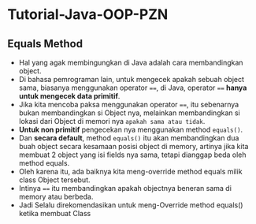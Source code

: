 # Tutorial-Java-OOP-PZN
## Equals Method
* Hal yang agak membingungkan di Java adalah cara membandingkan object.
* Di bahasa pemrograman lain, untuk mengecek apakah sebuah object sama, biasanya menggunakan operator `==`, di Java, operator `==` **hanya untuk mengecek data primitif**.
* Jika kita mencoba paksa menggunakan operator `==`, itu sebenarnya bukan membandingkan si Object nya, melainkan membandingkan si lokasi dari Object di memori nya `apakah sama atau tidak`.
* **Untuk non primitif** pengecekan nya menggunakan method `equals()`.
* Dan **secara default**, method `equals()` itu akan membandingkan dua buah object secara kesamaan posisi object di memory, artinya jika kita membuat 2 object yang isi fields nya sama, tetapi dianggap beda oleh method equals.
* Oleh karena itu, ada baiknya kita meng-override method equals milik class Object tersebut.
* Intinya `==` itu membandingkan apakah objectnya beneran sama di memory atau berbeda.
* Jadi Selalu direkomendasikan untuk meng-Override method equals() ketika membuat Class